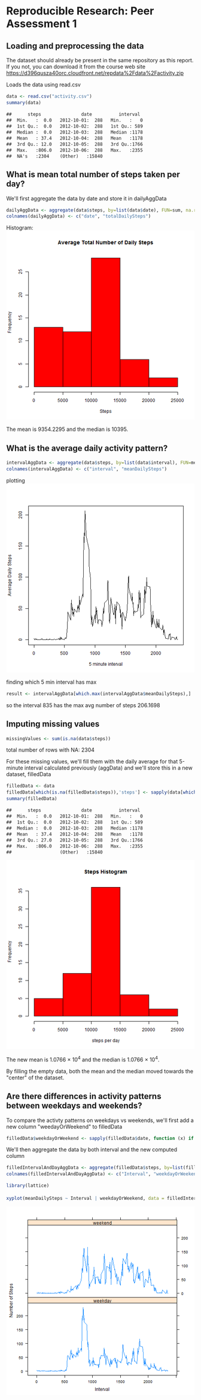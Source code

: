 # Reproducible Research: Peer Assessment 1


## Loading and preprocessing the data

The dataset should already be present in the same repository as this report.
If you not, you can download it from the course web site https://d396qusza40orc.cloudfront.net/repdata%2Fdata%2Factivity.zip

Loads the data using read.csv

```r
data <- read.csv("activity.csv")  
summary(data)
```

```
##      steps               date          interval   
##  Min.   :  0.0   2012-10-01:  288   Min.   :   0  
##  1st Qu.:  0.0   2012-10-02:  288   1st Qu.: 589  
##  Median :  0.0   2012-10-03:  288   Median :1178  
##  Mean   : 37.4   2012-10-04:  288   Mean   :1178  
##  3rd Qu.: 12.0   2012-10-05:  288   3rd Qu.:1766  
##  Max.   :806.0   2012-10-06:  288   Max.   :2355  
##  NA's   :2304    (Other)   :15840
```


## What is mean total number of steps taken per day?
We'll first aggregate the data by date and store it in dailyAggData


```r
dailyAggData <- aggregate(data$steps, by=list(data$date), FUN=sum, na.rm=TRUE)
colnames(dailyAggData) <- c("date", "totalDailySteps")
```

Histogram:
![plot of chunk unnamed-chunk-3](figure/unnamed-chunk-3.png) 

The mean is 9354.2295 and the median is 10395.



## What is the average daily activity pattern?


```r
intervalAggData <- aggregate(data$steps, by=list(data$interval), FUN=mean, na.rm=TRUE)
colnames(intervalAggData) <- c("interval", "meanDailySteps")
```

plotting
![plot of chunk unnamed-chunk-5](figure/unnamed-chunk-5.png) 

finding which 5 min interval has max



```r
result <- intervalAggData[which.max(intervalAggData$meanDailySteps),]
```

so the interval 835 has the max avg number of steps 206.1698


## Imputing missing values


```r
missingValues <- sum(is.na(data$steps))
```
total number of rows with NA: 2304


For these missing values, we'll fill them with the daily average for that 5-minute interval calculated previously (aggData) and we'll store this in a new dataset, filledData


```r
filledData <- data
filledData[which(is.na(filledData$steps)),'steps'] <- sapply(data[which(is.na(filledData$steps)), 'interval'], function(x) intervalAggData[intervalAggData$interval==x, 'meanDailySteps'])  
summary(filledData)
```

```
##      steps               date          interval   
##  Min.   :  0.0   2012-10-01:  288   Min.   :   0  
##  1st Qu.:  0.0   2012-10-02:  288   1st Qu.: 589  
##  Median :  0.0   2012-10-03:  288   Median :1178  
##  Mean   : 37.4   2012-10-04:  288   Mean   :1178  
##  3rd Qu.: 27.0   2012-10-05:  288   3rd Qu.:1766  
##  Max.   :806.0   2012-10-06:  288   Max.   :2355  
##                  (Other)   :15840
```


![plot of chunk unnamed-chunk-9](figure/unnamed-chunk-9.png) 

The new mean is 1.0766 &times; 10<sup>4</sup> and the median is 1.0766 &times; 10<sup>4</sup>.


By filling the empty data, both the mean and the median moved towards the "center" of the dataset.

## Are there differences in activity patterns between weekdays and weekends?
To compare the activty patterns on weekdays vs weekends, we'll first add a new column "weedayOrWeekend" to filledData

```r
filledData$weekdayOrWeekend <- sapply(filledData$date, function (x) if (weekdays(strptime(x, "%Y-%m-%d")) == "Saturday" | weekdays(strptime(x, "%Y-%m-%d")) == "Sunday"){ factor("weekend") } else { factor("weekday") })
```

We'll then aggregate the data by both interval and the new computed column

```r
filledIntervalAndDayAggData <- aggregate(filledData$steps, by=list(filledData$interval, filledData$weekdayOrWeekend), FUN=mean, na.rm=TRUE)
colnames(filledIntervalAndDayAggData) <- c("Interval", "weekdayOrWeekend", "meanDailySteps")
```


```r
library(lattice)

xyplot(meanDailySteps ~ Interval | weekdayOrWeekend, data = filledIntervalAndDayAggData, layout = c(1, 2), type="l", ylab="Number of Steps")
```

![plot of chunk unnamed-chunk-12](figure/unnamed-chunk-12.png) 
